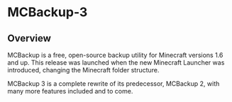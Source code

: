 MCBackup-3
==========

Overview
--------
MCBackup is a free, open-source backup utility for Minecraft versions 1.6 and up. This release was launched when the new Minecraft Launcher was introduced, changing the Minecraft folder structure.

MCBackup 3 is a complete rewrite of its predecessor, MCBackup 2, with many more features included and to come.
